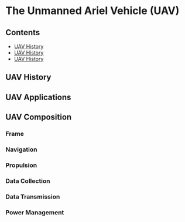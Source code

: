 # The Unmanned Ariel Vehicle (UAV)

## Contents

- [UAV History](https://github.com/Afiqzww/RoboticHardwareSystems_MCTE4362/main/UAV_ASSIGNMENT.md#UAV-History)
- [UAV History](https://github.com/Afiqzww/RoboticHardwareSystems_MCTE4362/main/UAV_ASSIGNMENT.md#UAV-Applications)
- [UAV History](https://github.com/Afiqzww/RoboticHardwareSystems_MCTE4362/main/UAV_ASSIGNMENT.md#UAV-Composition)





## UAV History

## UAV Applications

## UAV Composition

### Frame

### Navigation

### Propulsion

### Data Collection

### Data Transmission

### Power Management


